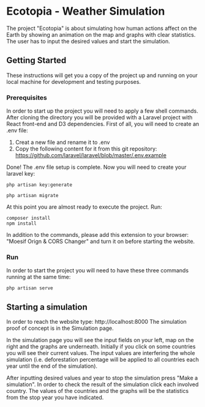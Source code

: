 # Ecotopia - Weather Simulation

The project "Ecotopia" is about simulating how human actions affect on the Earth
by showing an animation on the map and graphs with clear statistics. The user has to
input the desired values and start the simulation. 

## Getting Started

These instructions will get you a copy of the project up and running on your local machine for development and testing purposes.

### Prerequisites

In order to start up the project you will need to apply a few shell commands. After cloning the directory you will be provided
with a Laravel project with React front-end and D3 dependencies. First of all, you will need to create an .env file:
1. Creat a new file and rename it to .env
2. Copy the following content for it from this git repository: https://github.com/laravel/laravel/blob/master/.env.example

Done! The .env file setup is complete. Now you will need to create your laravel key:
```
php artisan key:generate
```
```
php artisan migrate
```
At this point you are almost ready to execute the project. Run:
```
composer install
npm install
```
In addition to the commands, please add this extension to your browser: "Moesif Orign & CORS Changer"
and turn it on before starting the website.
### Run

In order to start the project you will need to have these three commands running at the same time:


```
php artisan serve
```

## Starting a simulation

In order to reach the website type: http://localhost:8000
The simulation proof of concept is in the Simulation page.

In the simulation page you will see the input fields on your left, map on the right 
and the graphs are underneath.
Initially if you click on some countries you will see their current values.
The input values are interfering the whole simulation (i.e. deforestation percentage will 
be applied to all countries each year until the end of the simulation).

After inputting desired values and year to stop the simulation press "Make a simulation".
In order to check the result of the simulation click each involved country. 
The values of the countries and the graphs will be the statistics from the stop year
you have indicated.